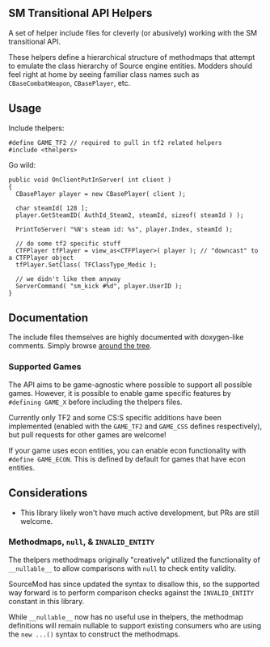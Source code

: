 ## SM Transitional API Helpers

A set of helper include files for cleverly (or abusively) working with the SM transitional API.

These helpers define a hierarchical structure of methodmaps that attempt to emulate the class hierarchy of Source engine entities. Modders should feel right at home by seeing familiar class names such as `CBaseCombatWeapon`, `CBasePlayer`, etc.

## Usage

Include thelpers:

```sourcepawn
#define GAME_TF2 // required to pull in tf2 related helpers
#include <thelpers>
```

Go wild:

```sourcepawn
public void OnClientPutInServer( int client )
{
  CBasePlayer player = new CBasePlayer( client );

  char steamId[ 128 ];
  player.GetSteamID( AuthId_Steam2, steamId, sizeof( steamId ) );

  PrintToServer( "%N's steam id: %s", player.Index, steamId );

  // do some tf2 specific stuff
  CTFPlayer tfPlayer = view_as<CTFPlayer>( player ); // "downcast" to a CTFPlayer object
  tfPlayer.SetClass( TFClassType_Medic );

  // we didn't like them anyway
  ServerCommand( "sm_kick #%d", player.UserID );
}
```

## Documentation

The include files themselves are highly documented with doxygen-like comments. Simply browse [around the tree](https://github.com/VoiDeD/sourcemod-transitional-helpers/tree/master/thelpers).

### Supported Games

The API aims to be game-agnostic where possible to support all possible games. However, it is possible to enable game specific features by `#defining GAME_X` before including the thelpers files.

Currently only TF2 and some CS:S specific additions have been implemented (enabled with the `GAME_TF2` and `GAME_CSS` defines respectively), but pull requests for other games are welcome!

If your game uses econ entities, you can enable econ functionality with `#define GAME_ECON`. This is defined by default for games that have econ entities.

## Considerations

- This library likely won't have much active development, but PRs are still welcome.

### Methodmaps, `null`, & `INVALID_ENTITY`

The thelpers methodmaps originally "creatively" utilized the functionality of `__nullable__` to allow comparisons with `null` to check entity validity.

SourceMod has since updated the syntax to disallow this, so the supported way forward is to perform comparison checks against the `INVALID_ENTITY` constant in this library.

While `__nullable__` now has no useful use in thelpers, the methodmap definitions will remain nullable to support existing consumers who are using the `new ...()` syntax to construct the methodmaps.
